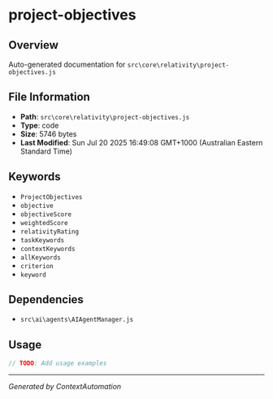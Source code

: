 # project-objectives

## Overview
Auto-generated documentation for `src\core\relativity\project-objectives.js`

## File Information
- **Path**: `src\core\relativity\project-objectives.js`
- **Type**: code
- **Size**: 5746 bytes
- **Last Modified**: Sun Jul 20 2025 16:49:08 GMT+1000 (Australian Eastern Standard Time)

## Keywords
- `ProjectObjectives`
- `objective`
- `objectiveScore`
- `weightedScore`
- `relativityRating`
- `taskKeywords`
- `contextKeywords`
- `allKeywords`
- `criterion`
- `keyword`

## Dependencies
- `src\ai\agents\AIAgentManager.js`

## Usage
```javascript
// TODO: Add usage examples
```

---
*Generated by ContextAutomation*
